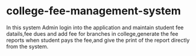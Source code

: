 # college-fee-management-system
In this system Admin login into the application and maintain student fee datails,fee dues and add fee for branches in college,generate the fee reports when student pays the fee,and give the 
print of the report directly from the system.

